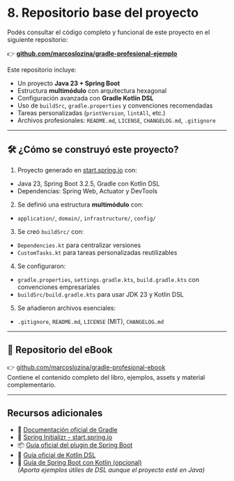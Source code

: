 # 8. Repositorio base del proyecto

Podés consultar el código completo y funcional de este proyecto en el siguiente repositorio:

👉 **[github.com/marcoslozina/gradle-profesional-ejemplo](https://github.com/marcoslozina/gradle-profesional-ejemplo)**

Este repositorio incluye:

- Un proyecto **Java 23 + Spring Boot**
- Estructura **multimódulo** con arquitectura hexagonal
- Configuración avanzada con **Gradle Kotlin DSL**
- Uso de `buildSrc`, `gradle.properties` y convenciones recomendadas
- Tareas personalizadas (`printVersion`, `lintAll`, etc.)
- Archivos profesionales: `README.md`, `LICENSE`, `CHANGELOG.md`, `.gitignore`

---

## 🛠️ ¿Cómo se construyó este proyecto?

1. Proyecto generado en [start.spring.io](https://start.spring.io) con:
  - Java 23, Spring Boot 3.2.5, Gradle con Kotlin DSL
  - Dependencias: Spring Web, Actuator y DevTools

2. Se definió una estructura **multimódulo** con:
  - `application/`, `domain/`, `infrastructure/`, `config/`

3. Se creó `buildSrc/` con:
  - `Dependencies.kt` para centralizar versiones
  - `CustomTasks.kt` para tareas personalizadas reutilizables

4. Se configuraron:
  - `gradle.properties`, `settings.gradle.kts`, `build.gradle.kts` con convenciones empresariales
  - `buildSrc/build.gradle.kts` para usar JDK 23 y Kotlin DSL

5. Se añadieron archivos esenciales:
  - `.gitignore`, `README.md`, `LICENSE` (MIT), `CHANGELOG.md`

---

## 📘 Repositorio del eBook

👉 [github.com/marcoslozina/gradle-profesional-ebook](https://github.com/marcoslozina/gradle-profesional-ebook)  
Contiene el contenido completo del libro, ejemplos, assets y material complementario.

---

## Recursos adicionales

- 📘 [Documentación oficial de Gradle](https://docs.gradle.org/current/userguide/)
- 🚀 [Spring Initializr - start.spring.io](https://start.spring.io/)
- 📦 [Guía oficial del plugin de Spring Boot](https://docs.spring.io/spring-boot/docs/current/gradle-plugin/reference/htmlsingle/)
- 🧩 [Guía oficial de Kotlin DSL](https://docs.gradle.org/current/userguide/kotlin_dsl.html)
- 🌱 [Guía de Spring Boot con Kotlin (opcional)](https://spring.io/guides/tutorials/spring-boot-kotlin/)  
  *(Aporta ejemplos útiles de DSL aunque el proyecto esté en Java)*